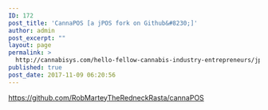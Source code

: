 ```yaml
---
ID: 172
post_title: 'CannaPOS [a jPOS fork on Github&#8230;]'
author: admin
post_excerpt: ""
layout: page
permalink: >
  http://cannabisys.com/hello-fellow-cannabis-industry-entrepreneurs/jpos-cannapos-project/cannapos-a-jpos-fork-on-github/
published: true
post_date: 2017-11-09 06:20:56
---
```

https://github.com/RobMarteyTheRedneckRasta/cannaPOS